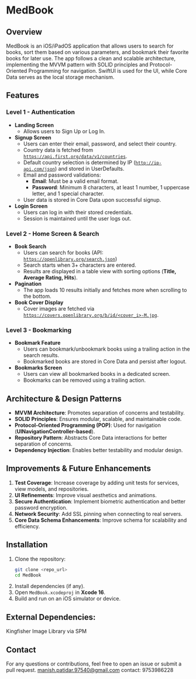 # MedBook

## Overview
MedBook is an iOS/iPadOS application that allows users to search for books, sort them based on various parameters, and bookmark their favorite books for later use. The app follows a clean and scalable architecture, implementing the MVVM pattern with SOLID principles and Protocol-Oriented Programming for navigation. SwiftUI is used for the UI, while Core Data serves as the local storage mechanism.

## Features
### Level 1 - Authentication
- **Landing Screen**
  - Allows users to Sign Up or Log In.
- **Signup Screen**
  - Users can enter their email, password, and select their country.
  - Country data is fetched from [`https://api.first.org/data/v1/countries`](https://api.first.org/data/v1/countries).
  - Default country selection is determined by IP ([`http://ip-api.com/json`](http://ip-api.com/json)) and stored in UserDefaults.
  - Email and password validations:
    - **Email**: Must be a valid email format.
    - **Password**: Minimum 8 characters, at least 1 number, 1 uppercase letter, and 1 special character.
  - User data is stored in Core Data upon successful signup.
- **Login Screen**
  - Users can log in with their stored credentials.
  - Session is maintained until the user logs out.

### Level 2 - Home Screen & Search
- **Book Search**
  - Users can search for books (API: [`https://openlibrary.org/search.json`](https://openlibrary.org/search.json))
  - Search starts when 3+ characters are entered.
  - Results are displayed in a table view with sorting options (**Title, Average Rating, Hits**).
- **Pagination**
  - The app loads 10 results initially and fetches more when scrolling to the bottom.
- **Book Cover Display**
  - Cover images are fetched via [`https://covers.openlibrary.org/b/id/<cover_i>-M.jpg`](https://covers.openlibrary.org/b/id/<cover_i>-M.jpg).

### Level 3 - Bookmarking
- **Bookmark Feature**
  - Users can bookmark/unbookmark books using a trailing action in the search results.
  - Bookmarked books are stored in Core Data and persist after logout.
- **Bookmarks Screen**
  - Users can view all bookmarked books in a dedicated screen.
  - Bookmarks can be removed using a trailing action.

## Architecture & Design Patterns
- **MVVM Architecture**: Promotes separation of concerns and testability.
- **SOLID Principles**: Ensures modular, scalable, and maintainable code.
- **Protocol-Oriented Programming (POP)**: Used for navigation (**UINavigationController-based**).
- **Repository Pattern**: Abstracts Core Data interactions for better separation of concerns.
- **Dependency Injection**: Enables better testability and modular design.

## Improvements & Future Enhancements
1. **Test Coverage**: Increase coverage by adding unit tests for services, view models, and repositories.
2. **UI Refinements**: Improve visual aesthetics and animations.
3. **Secure Authentication**: Implement biometric authentication and better password encryption.
4. **Network Security**: Add SSL pinning when connecting to real servers.
5. **Core Data Schema Enhancements**: Improve schema for scalability and efficiency.

## Installation
1. Clone the repository:
   ```sh
   git clone <repo_url>
   cd MedBook
   ```
2. Install dependencies (if any).
3. Open `MedBook.xcodeproj` in **Xcode 16**.
4. Build and run on an iOS simulator or device.

## External Dependencies:
Kingfisher Image Library via SPM

## Contact
For any questions or contributions, feel free to open an issue or submit a pull request.
manish.patidar.97540@gmail.com
contact: 9753986228
